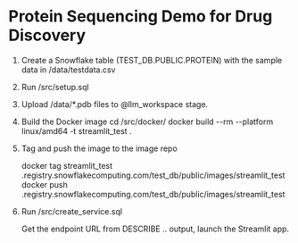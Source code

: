 # Protein Sequencing Demo for Drug Discovery

1. Create a Snowflake table (TEST_DB.PUBLIC.PROTEIN) with the sample data in /data/testdata.csv
2. Run /src/setup.sql
3. Upload /data/*.pdb files to @llm_workspace stage.
4. Build the Docker image
   cd /src/docker/
   docker build --rm --platform linux/amd64 -t streamlit_test .
5. Tag and push the image to the image repo

   docker tag streamlit_test <acct>.registry.snowflakecomputing.com/test_db/public/images/streamlit_test
   docker push <acct>.registry.snowflakecomputing.com/test_db/public/images/streamlit_test
6. Run /src/create_service.sql

   Get the endpoint URL from DESCRIBE .. output, launch the Streamlit app.


   
